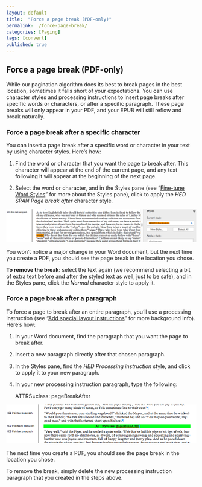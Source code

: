 ```yaml
---
layout: default
title:  "Force a page break (PDF-only)"
permalink:  /force-page-break/
categories: [Paging]
tags: [convert]
published: true
---
```


<section data-type="chapter" class="hsecchapter" data-hederis-type="hsecchapter" id="force-page-break" data-pi-attrs="id: force-page-break; data-tags: convert;" role="doc-chapter" data-tags="convert" data-author-name=" " data-book-title=" " title="Force a page break (PDF-only)"><h1 data-hederis-type="hblkchaptitle" class="hblkchaptitle" id="pOXhYUeUY">Force a page break (PDF-only)</h1>
    <p class="hblkp" data-hederis-type="hblkp" id="pmwf92a8c">While our pagination algorithm does its best to break pages in the best location, sometimes it falls short of your expectations. You can use character styles and processing instructions to insert page breaks after specific words or characters, or after a specific paragraph. These page breaks will only appear in your PDF, and your EPUB will still reflow and break naturally.</p>
    <section class="hwprsubsection" data-hederis-type="hwprsubsection" id="p9NI07wb4" data-type="subsection" title="Subsection 1"><h1 data-hederis-type="hblkchaptitle" class="hblkchaptitle" id="pZgrMDxZk">Force a page break after a specific character</h1>
    <p class="hblkp" data-hederis-type="hblkp" id="pSvHl2cc4">You can insert a page break after a specific word or character in your text by using character styles. Here&#8217;s how:</p>
    <ol class="hwprnumlist" data-hederis-type="hwprnumlist" id="pxZrS3Psy"><li class="hblkoli" data-hederis-type="hblkoli" id="lib9f0Ml8i"><p class="hblkoli" data-hederis-type="hblklip" id="prPwavxnm">Find the word or character that you want the page to break after. This character will appear at the end of the current page, and any text following it will appear at the beginning of the next page.</p></li>
    <li class="hblkoli" data-hederis-type="hblkoli" id="lik4gRfpou"><p class="hblkoli" data-hederis-type="hblklip" id="pAA9bXX3q">Select the word or character, and in the Styles pane (see &#8220;<a href="{% post_url 2019-08-31-15-Fine-tuneWordStyles %}"><span class="Hyperlink">Fine-tune Word Styles</span></a>&#8221; for more about the Styles pane), click to apply the <em data-hederis-type="hspanem">HED SPAN </em><em data-hederis-type="hspanem">Pag</em><em data-hederis-type="hspanem">e break after</em><em data-hederis-type="hspanem"> </em>character style<em data-hederis-type="hspanem">.</em></p></li>
    </ol>
    <img data-hederis-type="hblkimg" class="hblkimg" id="pah4INCJc" src="/images/forcecharbr.png"/>
    <p class="hblkp" data-hederis-type="hblkp" id="p5mR2zzJx">You won&#8217;t notice a major change in your Word document, but the next time you create a PDF, you should see the page break in the location you chose.</p>
    <p class="hblkp" data-hederis-type="hblkp" id="pQUKRvvOt"><strong data-hederis-type="hspanstrong">To remove the break</strong>: select the text again (we recommend selecting a bit of extra text before and after the styled text as well, just to be safe), and in the Styles pane, click the <em data-hederis-type="hspanem">Normal</em> character style to apply it.</p>
    </section>
    <section class="hwprsubsection" data-hederis-type="hwprsubsection" id="pBwFl5Unf" data-type="subsection" title="Subsection 2"><h1 data-hederis-type="hblkchaptitle" class="hblkchaptitle" id="pcWA7Zl1w">Force a page break after a paragraph</h1>
    <p class="hblkp" data-hederis-type="hblkp" id="pY3ncrKP4">To force a page to break after an entire paragraph, you&#8217;ll use a processing instruction (see &#8220;<a href="{% post_url 2019-08-31-33-Addspeciallayoutinstructions %}"><span class="Hyperlink">Add special layout instructions</span></a>&#8221; for more background info). Here&#8217;s how:</p>
    <ol class="hwprnumlist" data-hederis-type="hwprnumlist" id="pfiPR31rK"><li class="hblkoli" data-hederis-type="hblkoli" id="lidyllQW4C"><p class="hblkoli" data-hederis-type="hblklip" id="pNVBMLLVJ">In your Word document, find the paragraph that you want the page to break after.</p></li>
    <li class="hblkoli" data-hederis-type="hblkoli" id="lihNUEvShA"><p class="hblkoli" data-hederis-type="hblklip" id="pLNHwu4qP">Insert a new paragraph directly after that chosen paragraph.</p></li>
    <li class="hblkoli" data-hederis-type="hblkoli" id="liz3axDbUu"><p class="hblkoli" data-hederis-type="hblklip" id="pS4VVu6Ss">In the Styles pane, find the <em data-hederis-type="hspanem">HED Processing instruction</em> style, and click to apply it to your new paragraph.</p></li>
    <li class="hblkoli" data-hederis-type="hblkoli" id="lihJ6viheG"><p class="hblkoli" data-hederis-type="hblklip" id="pPXk3SMTp">In your new processing instruction paragraph, type the following:</p><div class="hwprliteral" data-hederis-type="hwprliteral" id="pFqVN3QvI" data-type="programlisting" role="doc-example"><p class="hblkp" data-hederis-type="hblkp" id="pHmzzwUtE">ATTRS=class: pageBreakAfter</p></div>
    </li>
    </ol>
    <img data-hederis-type="hblkimg" class="hblkimg" id="pHcQqAE94" src="/images/forcebr.png"/>
    <p class="hblkp" data-hederis-type="hblkp" id="pUe8Dmd7p">The next time you create a PDF, you should see the page break in the location you chose.</p>
    <p class="hblkp" data-hederis-type="hblkp" id="ptsawQeit">To remove the break, simply delete the new processing instruction paragraph that you created in the steps above.</p>
    </section>
    </section>
    